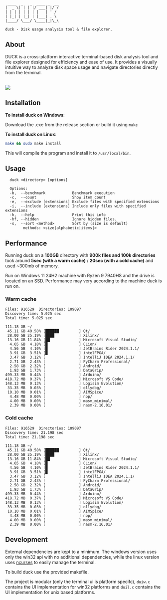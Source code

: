      ____  _   _  ____ _  __
    |  _ \| | | |/ ___| |/ /
    | | | | | | | |   | ' / 
    | |_| | |_| | |___| . \ 
    |____/ \___/ \____|_|\_\

    duck - Disk usage analysis tool & file explorer.

## About

DUCK is a cross-platform interactive terminal-based disk analysis tool and file explorer designed for efficiency and ease of use. It provides a visually intuitive way to analyze disk space usage and navigate directories directly from the terminal.

<br>

<img center src="imgs/duck.gif">

## Installation

**To install duck on Windows**:

Download the .exe from the release section or build it using ```make```

**To install duck on Linux**:

```bash
make && sudo make install
```

This will compile the program and install it to `/usr/local/bin`.

## Usage

```
  duck <directory> [options]

  Options:
  -b,  --benchmark            Benchmark execution
  -c,  --count                Show item count
  -e,  --exclude [extensions] Exclude files with specified extensions
  -i,  --include [extensions] Include only files with specified extensions
  -h,  --help                 Print this info
  -hf, --hidden               Ignore hidden files.
  -s,  --sort <method>        Sort by (size is default)
        methods: <size|alphabetic|items|>
```

## Performance
Running duck on a **100GB** directory with **900k files and 100k directories** took around **5sec (with a warm cache)** / **20sec (with a cold cache)** and used ~300mb of memory.

Run on Windows 11 24H2 machine with Ryzen 9 7940HS and the drive is located on an SSD. Performance may very according to the machine duck is run on.

### Warm cache
```
Files: 916529  Directories: 109097
Discovery time: 5.025 sec
Total time: 5.025 sec

111.18 GB ~/
 45.11 GB 40.58% [██████         ] Qt/
 28.00 GB 25.19% [████           ] Xilinx/
 13.16 GB 11.84% [██             ] Microsoft Visual Studio/
  4.65 GB  4.18% [█              ] CLion/
  4.56 GB  4.10% [█              ] JetBrains Rider 2024.1.1/
  3.91 GB  3.51% [█              ] intelFPGA/
  3.47 GB  3.12% [               ] IntelliJ IDEA 2024.1.1/
  2.71 GB  2.43% [               ] PyCharm Professional/
  2.58 GB  2.32% [               ] Android/
  1.93 GB  1.73% [               ] DataGrip/
499.33 MB  0.44% [               ] Arduino/
418.72 MB  0.37% [               ] Microsoft VS Code/
148.13 MB  0.13% [               ] Logisim Evolution/
 33.35 MB  0.03% [               ] ollydbg/
 10.10 MB  0.01% [               ] AIMSpice/
  4.48 MB  0.00% [               ] npp/
  4.00 MB  0.00% [               ] masm_minimal/
  2.39 MB  0.00% [               ] nasm-2.16.01/
```

### Cold cache
```
Files: 916529  Directories: 109097
Discovery time: 21.198 sec
Total time: 21.198 sec

111.18 GB ~/
 45.11 GB 40.58% [██████         ] Qt/
 28.00 GB 25.19% [████           ] Xilinx/
 13.16 GB 11.84% [██             ] Microsoft Visual Studio/
  4.65 GB  4.18% [█              ] CLion/
  4.56 GB  4.10% [█              ] JetBrains Rider 2024.1.1/
  3.91 GB  3.51% [█              ] intelFPGA/
  3.47 GB  3.12% [               ] IntelliJ IDEA 2024.1.1/
  2.71 GB  2.43% [               ] PyCharm Professional/
  2.58 GB  2.32% [               ] Android/
  1.93 GB  1.73% [               ] DataGrip/
499.33 MB  0.44% [               ] Arduino/
418.72 MB  0.37% [               ] Microsoft VS Code/
148.13 MB  0.13% [               ] Logisim Evolution/
 33.35 MB  0.03% [               ] ollydbg/
 10.10 MB  0.01% [               ] AIMSpice/
  4.48 MB  0.00% [               ] npp/
  4.00 MB  0.00% [               ] masm_minimal/
  2.39 MB  0.00% [               ] nasm-2.16.01/
```

## Development

External dependencies are kept to a minimum. The windows version uses only the win32 api with no additional dependencies, while the linux version uses [ncurses](https://invisible-island.net/ncurses/) to easily manage the terminal.

To build duck use the provided makefile.

The project is modular (only the terminal ui is platform specifc), `duiw.c` contains the UI implementation for win32 platforms and `duil.c` contains the UI implementation for unix based platforms. 
